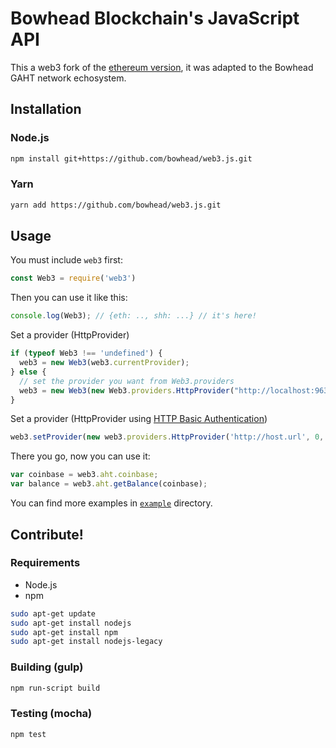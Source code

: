 
# Bowhead Blockchain's JavaScript API

This a web3 fork of the [ethereum version](https://github.com/ethereum/web3.js/), it was adapted to the Bowhead GAHT network echosystem.

## Installation

### Node.js

```bash
npm install git+https://github.com/bowhead/web3.js.git
```

### Yarn

```bash
yarn add https://github.com/bowhead/web3.js.git
```

## Usage
You must include `web3` first:

```js
const Web3 = require('web3')
```

Then you can use it like this:

```js
console.log(Web3); // {eth: .., shh: ...} // it's here!
```

Set a provider (HttpProvider)

```js
if (typeof Web3 !== 'undefined') {
  web3 = new Web3(web3.currentProvider);
} else {
  // set the provider you want from Web3.providers
  web3 = new Web3(new Web3.providers.HttpProvider("http://localhost:9634"));
}
```

Set a provider (HttpProvider using [HTTP Basic Authentication](https://en.wikipedia.org/wiki/Basic_access_authentication))

```js
web3.setProvider(new web3.providers.HttpProvider('http://host.url', 0, BasicAuthUsername, BasicAuthPassword));
```

There you go, now you can use it:

```js
var coinbase = web3.aht.coinbase;
var balance = web3.aht.getBalance(coinbase);
```

You can find more examples in [`example`](https://github.com/bowhead/web3.js/tree/master/example) directory.


## Contribute!

### Requirements

* Node.js
* npm

```bash
sudo apt-get update
sudo apt-get install nodejs
sudo apt-get install npm
sudo apt-get install nodejs-legacy
```

### Building (gulp)

```bash
npm run-script build
```


### Testing (mocha)

```bash
npm test
```
